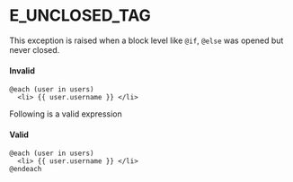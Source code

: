 # E_UNCLOSED_TAG

This exception is raised when a block level like `@if`, `@else` was opened but never closed.

#### Invalid
```edge
@each (user in users)
  <li> {{ user.username }} </li>
```

Following is a valid expression

#### Valid

```edge
@each (user in users)
  <li> {{ user.username }} </li>
@endeach
```
